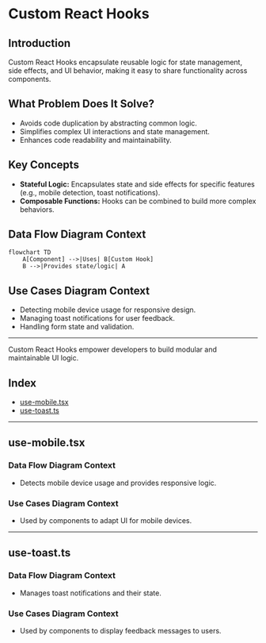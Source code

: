 # Custom React Hooks

## Introduction
Custom React Hooks encapsulate reusable logic for state management, side effects, and UI behavior, making it easy to share functionality across components.

## What Problem Does It Solve?
- Avoids code duplication by abstracting common logic.
- Simplifies complex UI interactions and state management.
- Enhances code readability and maintainability.

## Key Concepts
- **Stateful Logic:** Encapsulates state and side effects for specific features (e.g., mobile detection, toast notifications).
- **Composable Functions:** Hooks can be combined to build more complex behaviors.

## Data Flow Diagram Context
```mermaid
flowchart TD
    A[Component] -->|Uses| B[Custom Hook]
    B -->|Provides state/logic| A
```

## Use Cases Diagram Context
- Detecting mobile device usage for responsive design.
- Managing toast notifications for user feedback.
- Handling form state and validation.

---
Custom React Hooks empower developers to build modular and maintainable UI logic.

## Index
- [use-mobile.tsx](#use-mobiletsx)
- [use-toast.ts](#use-toastts)

---

## use-mobile.tsx

### Data Flow Diagram Context
- Detects mobile device usage and provides responsive logic.

### Use Cases Diagram Context
- Used by components to adapt UI for mobile devices.

---

## use-toast.ts

### Data Flow Diagram Context
- Manages toast notifications and their state.

### Use Cases Diagram Context
- Used by components to display feedback messages to users. 